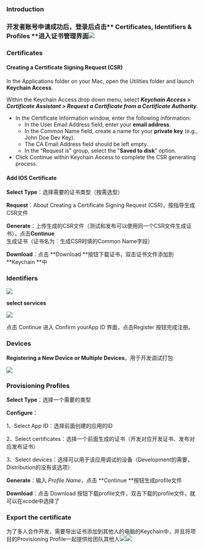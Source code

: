 ### Introduction

### 开发者账号申请成功后，登录后点击** Certificates, Identifiers & Profiles **进入证书管理界面![](/assets/user/user_certificates.png)

### Certificates

#### Creating a Certificate Signing Request \(CSR\)

In the Applications folder on your Mac, open the Utilities folder and launch **Keychain Access**.

Within the Keychain Access drop down menu, select _**Keychain Access &gt; Certificate Assistant &gt; Request a Certificate from a Certificate Authority.**_

* In the Certificate Information window, enter the following information:
  * In the User Email Address field, enter your **email address**.
  * In the Common Name field, create a name for your **private key** \(e.g., John Doe Dev Key\).
  * The CA Email Address field should be left empty.
  * In the "Request is" group, select the "**Saved to disk**" option.
* Click Continue within Keychain Access to complete the CSR generating process.

#### Add IOS Certificate

**Select Type**：选择需要的证书类型（按需选型）

**Request**：About Creating a Certificate Signing Request \(CSR\)，按指导生成CSR文件

**Generate**：上传生成的CSR文件（测试和发布可以使用同一个CSR文件生成证书），点击**Continue**生成证书（证书名为：生成CSR时填的Common Name字段）

**Download**：点击 **Download **按钮下载证书，双击证书文件添加到 **Keychain **中

### Identifiers

![](/assets/user/user_identifiers.png)

**select services**

![](/assets/user/user_identifiers1.png)

点击 Continue 进入 Confirm yourApp ID 界面，点击Register 按钮完成注册。

### Devices

**Registering a New Device or Multiple Devices**，用于开发调试打包

![](/assets/user/user_devices.png)

### Provisioning Profiles

**Select Type**：选择一个需要的类型

**Configure**：

1、Select App ID：选择前面创建的应用的ID

2、Select certificates：选择一个前面生成的证书（开发对应开发证书、发布对应发布证书）

3、Select devices：选择可以用于该应用调试的设备（Development的需要，Distribution的没有该选项）

**Generate**：输入 _Profile Name_，点击 **Continue **按钮生成profile文件

**Download**：点击 Download 按钮下载profile文件，双击下载的profile文件，就可以在xcode中选择了

### Export the certificate

为了多人合作开发，需要导出证书添加到其他人的电脑的Keychain中，并且将项目的Provisioning Profile一起提供给团队其他人![](/assets/user/user_export_certificate.png)![](/assets/user/user_export_certificate1.png)




